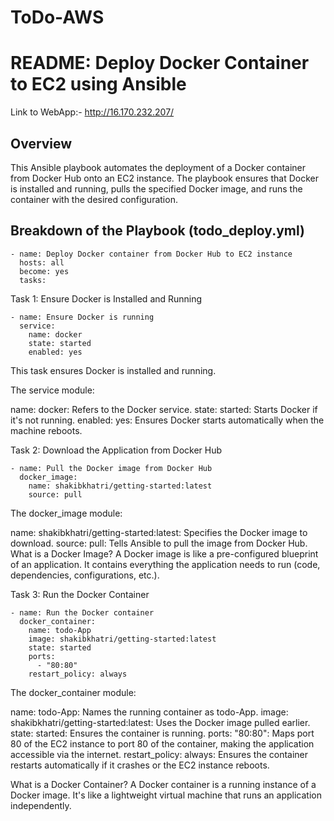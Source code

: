 # ToDo-AWS

# README: Deploy Docker Container to EC2 using Ansible
Link to WebApp:- http://16.170.232.207/
## Overview
This Ansible playbook automates the deployment of a Docker container from Docker Hub onto an EC2 instance. The playbook ensures that Docker is installed and running, pulls the specified Docker image, and runs the container with the desired configuration.

Breakdown of the Playbook (todo_deploy.yml)
  ---
    - name: Deploy Docker container from Docker Hub to EC2 instance
      hosts: all
      become: yes
      tasks:

Task 1: Ensure Docker is Installed and Running

    - name: Ensure Docker is running
      service:
        name: docker
        state: started
        enabled: yes
        
This task ensures Docker is installed and running.

The service module:

name: docker: Refers to the Docker service.
state: started: Starts Docker if it's not running.
enabled: yes: Ensures Docker starts automatically when the machine reboots.

Task 2: Download the Application from Docker Hub

    - name: Pull the Docker image from Docker Hub
      docker_image:
        name: shakibkhatri/getting-started:latest
        source: pull
        
The docker_image module:

name: shakibkhatri/getting-started:latest: Specifies the Docker image to download.
source: pull: Tells Ansible to pull the image from Docker Hub.
What is a Docker Image? A Docker image is like a pre-configured blueprint of an application. It contains everything the application needs to run (code, dependencies, configurations, etc.).

Task 3: Run the Docker Container

    - name: Run the Docker container
      docker_container:
        name: todo-App
        image: shakibkhatri/getting-started:latest
        state: started
        ports:
          - "80:80"
        restart_policy: always
        
The docker_container module:

name: todo-App: Names the running container as todo-App.
image: shakibkhatri/getting-started:latest: Uses the Docker image pulled earlier.
state: started: Ensures the container is running.
ports: "80:80": Maps port 80 of the EC2 instance to port 80 of the container, making the application accessible via the internet.
restart_policy: always: Ensures the container restarts automatically if it crashes or the EC2 instance reboots.

What is a Docker Container? A Docker container is a running instance of a Docker image. It's like a lightweight virtual machine that runs an application independently.
